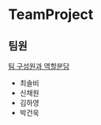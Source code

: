 # TeamProject
## 팀원
[팀 구성원과 역할분담](https://github.com/SolbiChoi/TeamProject/tree/master/home)
- 최솔비
- 신채원
- 김하영
- 박건욱
